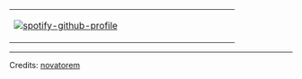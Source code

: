 <table width="100%"> 
  <tr>
  <td width="50%">
      
[![spotify-github-profile](https://spotify-github-profile.kittinanx.com/api/view?uid=7n1lsw1md9wjlygnwyecpv34h&cover_image=true&theme=default&show_offline=false&background_color=121212&interchange=false&bar_color_cover=true)](https://github.com/kittinan/spotify-github-profile)

  </td>
  <td width="50%">
  </td>
  </table>

[//]: <> (The `&nbsp;` is to have Aphelion take up more space)
[//]: <> (Old Visits: https://badges.pufler.dev/visits/novatorem/novatorem?logo=GitHub&label=github%20visits&color=336699&logoColor=white&style=flat-square)

-----
Credits: [novatorem](https://github.com/dcPalao)
